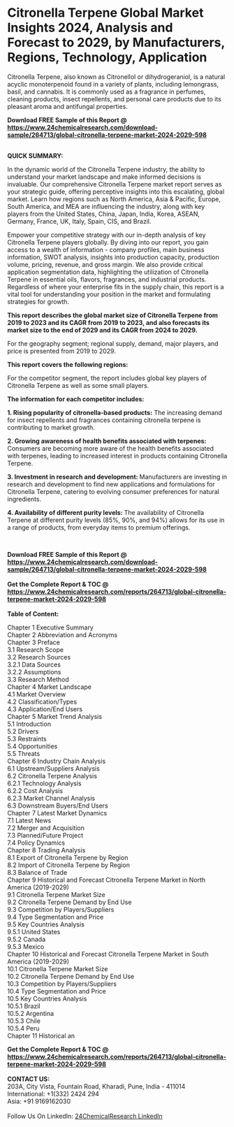 <h1>Citronella Terpene Global Market Insights 2024, Analysis and Forecast to 2029, by Manufacturers, Regions, Technology, Application</h1><p>Citronella Terpene, also known as Citronellol or dihydrogeraniol, is a natural acyclic monoterpenoid found in a variety of plants, including lemongrass, basil, and cannabis. It is commonly used as a fragrance in perfumes, cleaning products, insect repellents, and personal care products due to its pleasant aroma and antifungal properties.</p><p>
</p><p>
</p><div><b>Download FREE Sample of this Report @ 
            <a href="https://www.24chemicalresearch.com/download-sample/264713/global-citronella-terpene-market-2024-2029-598">
            https://www.24chemicalresearch.com/download-sample/264713/global-citronella-terpene-market-2024-2029-598</a></b></div><br><p>
<strong>QUICK SUMMARY:</strong></p><p>
In the dynamic world of the Citronella Terpene industry, the ability to understand your market landscape and make informed decisions is invaluable. Our comprehensive Citronella Terpene market report serves as your strategic guide, offering perceptive insights into this escalating, global market. Learn how regions such as North America, Asia &amp; Pacific, Europe, South America, and MEA are influencing the industry, along with key players from the United States, China, Japan, India, Korea, ASEAN, Germany, France, UK, Italy, Spain, CIS, and Brazil.</p><p>
</p><p>
Empower your competitive strategy with our in-depth analysis of key Citronella Terpene players globally. By diving into our report, you gain access to a wealth of information - company profiles, main business information, SWOT analysis, insights into production capacity, production volume, pricing, revenue, and gross margin. We also provide critical application segmentation data, highlighting the utilization of Citronella Terpene in essential oils, flavors, fragrances, and industrial products. Regardless of where your enterprise fits in the supply chain, this report is a vital tool for understanding your position in the market and formulating strategies for growth.</p><p>
</p><p>
<strong>This report describes the global market size of Citronella Terpene from 2019 to 2023 and its CAGR from 2019 to 2023, and also forecasts its market size to the end of 2029 and its CAGR from 2024 to 2029.</strong></p><p>
</p><p>
For the geography segment; regional supply, demand, major players, and price is presented from 2019 to 2029.</p><p>
</p><p>
<strong>This report covers the following regions:</strong>
</p><p>
</p><p>
For the competitor segment, the report includes global key players of Citronella Terpene as well as some small players.</p><p>
</p><p>
<strong>The information for each competitor includes:</strong></p><p>
</p><p>
</p><p>
</p><p>
<strong>1. Rising popularity of citronella-based products:</strong> The increasing demand for insect repellents and fragrances containing citronella terpene is contributing to market growth.</p><p>
<strong>2. Growing awareness of health benefits associated with terpenes: </strong>Consumers are becoming more aware of the health benefits associated with terpenes, leading to increased interest in products containing Citronella Terpene.</p><p>
<strong>3. Investment in research and development: </strong>Manufacturers are investing in research and development to find new applications and formulations for Citronella Terpene, catering to evolving consumer preferences for natural ingredients.</p><p>
<strong>4. Availability of different purity levels: </strong>The availability of Citronella Terpene at different purity levels (85%, 90%, and 94%) allows for its use in a range of products, from everyday items to premium offerings.</p><p>
</p><p>
 
</p><div><b>Download FREE Sample of this Report @ 
            <a href="https://www.24chemicalresearch.com/download-sample/264713/global-citronella-terpene-market-2024-2029-598">
            https://www.24chemicalresearch.com/download-sample/264713/global-citronella-terpene-market-2024-2029-598</a></b></div><br><div><b>Get the Complete Report & TOC @ 
            <a href="https://www.24chemicalresearch.com/reports/264713/global-citronella-terpene-market-2024-2029-598">
            https://www.24chemicalresearch.com/reports/264713/global-citronella-terpene-market-2024-2029-598</a></b></div><br>
            <b>Table of Content:</b><p>Chapter 1 Executive Summary<br />
Chapter 2 Abbreviation and Acronyms<br />
Chapter 3 Preface<br />
3.1 Research Scope<br />
3.2 Research Sources<br />
3.2.1 Data Sources<br />
3.2.2 Assumptions<br />
3.3 Research Method<br />
Chapter 4 Market Landscape<br />
4.1 Market Overview<br />
4.2 Classification/Types<br />
4.3 Application/End Users<br />
Chapter 5 Market Trend Analysis<br />
5.1 Introduction<br />
5.2 Drivers<br />
5.3 Restraints<br />
5.4 Opportunities<br />
5.5 Threats<br />
Chapter 6 Industry Chain Analysis<br />
6.1 Upstream/Suppliers Analysis<br />
6.2 Citronella Terpene Analysis<br />
6.2.1 Technology Analysis<br />
6.2.2 Cost Analysis<br />
6.2.3 Market Channel Analysis<br />
6.3 Downstream Buyers/End Users<br />
Chapter 7 Latest Market Dynamics<br />
7.1 Latest News<br />
7.2 Merger and Acquisition<br />
7.3 Planned/Future Project<br />
7.4 Policy Dynamics<br />
Chapter 8 Trading Analysis<br />
8.1 Export of Citronella Terpene by Region<br />
8.2 Import of Citronella Terpene by Region<br />
8.3 Balance of Trade<br />
Chapter 9 Historical and Forecast Citronella Terpene Market in North America (2019-2029)<br />
9.1 Citronella Terpene Market Size<br />
9.2 Citronella Terpene Demand by End Use<br />
9.3 Competition by Players/Suppliers<br />
9.4 Type Segmentation and Price<br />
9.5 Key Countries Analysis<br />
9.5.1 United States<br />
9.5.2 Canada<br />
9.5.3 Mexico<br />
Chapter 10 Historical and Forecast Citronella Terpene Market in South America (2019-2029)<br />
10.1 Citronella Terpene Market Size<br />
10.2 Citronella Terpene Demand by End Use<br />
10.3 Competition by Players/Suppliers<br />
10.4 Type Segmentation and Price<br />
10.5 Key Countries Analysis<br />
10.5.1 Brazil<br />
10.5.2 Argentina<br />
10.5.3 Chile<br />
10.5.4 Peru<br />
Chapter 11 Historical an</p><div><b>Get the Complete Report & TOC @ 
            <a href="https://www.24chemicalresearch.com/reports/264713/global-citronella-terpene-market-2024-2029-598">
            https://www.24chemicalresearch.com/reports/264713/global-citronella-terpene-market-2024-2029-598</a></b></div><br><b>CONTACT US:</b><br>
            203A, City Vista, Fountain Road, Kharadi, Pune, India - 411014<br>
            International: +1(332) 2424 294<br>
            Asia: +91 9169162030 <br><br>
            Follow Us On LinkedIn: <a href="https://www.linkedin.com/company/24chemicalresearch/">24ChemicalResearch LinkedIn</a>
